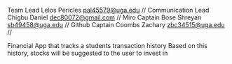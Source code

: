 
Team Lead	          Lelos	Pericles	   pal45579@uga.edu
//
Communication Lead	Chigbu	Daniel	   dec80072@gmail.com
//
Miro Captain	      Bose	Shreyan	     sb49458@uga.edu
//
Github Captain	    Coombs	Zachary	   zbc34515@uga.edu
//

Financial App that tracks a students transaction history 
Based on this history, stocks will be suggested to the user to invest in
